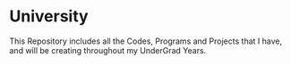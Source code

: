 # University
This Repository includes all the Codes, Programs and Projects that I have, and will be creating throughout my UnderGrad Years.
